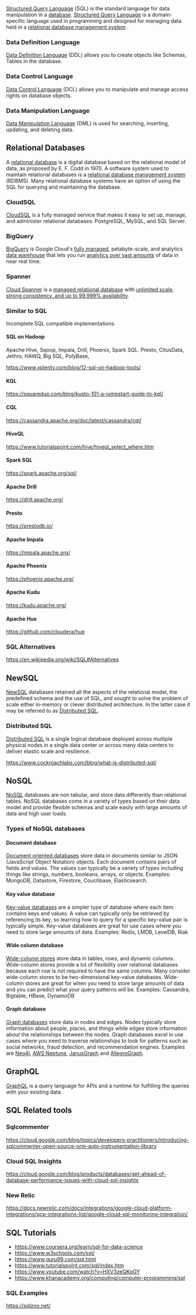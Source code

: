 [Structured Query Language](   https://wikipedia.org/wiki/SQL ) (SQL) is the standard language for data manipulation in a [database](Databases). [Structured Query Language](https://en.wikipedia.org/wiki/SQL) is a domain-specific language used in programming and designed for managing data held in a [relational database management system](https://en.wikipedia.org/wiki/Relational_database#RDBMS) .


### Data Definition Language

[Data Definition Language](https://en.wikipedia.org/wiki/Data_definition_language) (DDL) allows you to create objects like Schemas, Tables in the database.

### Data Control Language

[Data Control Language](https://en.wikipedia.org/wiki/Data_control_language) (DCL) allows you to manipulate and manage access rights on database objects.

### Data Manipulation Language

[Data Manipulation Language](https://en.wikipedia.org/wiki/Data_manipulation_language) (DML) is used for searching, inserting, updating, and deleting data.

## Relational Databases

A [relational database](https://en.wikipedia.org/wiki/Relational_database
) is a digital database based on the relational model of data, as proposed by E. F. Codd in 1970. A software system used to maintain relational databases is a [relational database management system](https://en.wikipedia.org/wiki/Relational_database#RDBMS) (RDBMS). Many relational database systems have an option of using the SQL  for querying and maintaining the database.



### CloudSQL

[CloudSQL](CloudSQL)  is a fully managed service that makes it easy to set up, manage, and administer relational databases: PostgreSQL, MySQL, and SQL Server.

### BigQuery

[BigQuery](BigQuery)  is Google Cloud's [fully managed](https://www.youtube.com/watch?v=kKBnFsNWwYM), petabyte-scale, and  analytics [data warehouse](https://cloud.google.com/solutions/bigquery-data-warehouse)  that lets you run [analytics over vast amounts](https://cloud.google.com/blog/topics/developers-practitioners/bigquery-explained-blog-series)  of data in near real time. 

### Spanner

[Cloud Spanner](Spanner) is a  [managed relational database](https://www.youtube.com/watch?v=IFbydfGV2lQ) with [unlimited scale, strong consistency, and up to 99.999% availability](https://www.youtube.com/watch?v=5bjYk6Hhd10). 

### Similar to SQL

Incomplete SQL compatible implementations.

#### SQL on Hadoop

Apache Hive, Sqoop, Impala, Drill, Phoenix, Spark SQL. Presto, CitusData, Jethro, HAWQ, Big SQL, PolyBase, 

https://www.xplenty.com/blog/12-sql-on-hadoop-tools/


#### KQL

https://squaredup.com/blog/kusto-101-a-jumpstart-guide-to-kql/


#### CQL

https://cassandra.apache.org/doc/latest/cassandra/cql/

#### HiveQL

https://www.tutorialspoint.com/hive/hiveql_select_where.htm


#### Spark SQL

https://spark.apache.org/sql/

#### Apache Drill

https://drill.apache.org/

#### Presto

https://prestodb.io/

#### Apache Impala

https://impala.apache.org/

#### Apache Phoenix

https://phoenix.apache.org/

#### Apache Kudu

https://kudu.apache.org/

#### Apache Hue

https://github.com/cloudera/hue

### SQL Alternatives

https://en.wikipedia.org/wiki/SQL#Alternatives

## NewSQL

[NewSQL](https://en.wikipedia.org/wiki/NewSQL) databases retained all the aspects of the relational model, the predefined schema and the use of SQL, and sought to solve the problem of scale either in-memory or  clever distributed architecture.  In the latter case it may be referred to as [Distributed SQL](https://www.cockroachlabs.com/blog/what-is-distributed-sql/
).



### Distributed SQL

[Distributed SQL](https://en.wikipedia.org/wiki/Distributed_SQL) is a single logical database deployed across multiple physical nodes in a single data center or across many data centers to deliver elastic scale and resilience.

https://www.cockroachlabs.com/blog/what-is-distributed-sql/


## NoSQL

[NoSQL](https://en.wikipedia.org/wiki/NoSQL) databases  are non tabular, and store data differently than relational tables. NoSQL databases come in a variety of types based on their data model and provide flexible schemas and scale easily with large amounts of data and high user loads.

### Types of NoSQL databases

#### Document database

[Document oriented databases](https://en.wikipedia.org/wiki/Document-oriented_database) store data in documents similar to JSON (JavaScript Object Notation) objects. Each document contains pairs of fields and values. The values can typically be a variety of types including things like strings, numbers, booleans, arrays, or objects. Examples: MongoDB, Datastore, Firestore, Couchbase, Elasticsearch.

#### Key value database

[Key-value databases](https://en.wikipedia.org/wiki/Key%E2%80%93value_database) are a simpler type of database where each item contains keys and values. A value can typically only be retrieved by referencing its key, so learning how to query for a specific key-value pair is typically simple. Key-value databases are great for use cases where you need to store large amounts of data. Examples: Redis, LMDB, LevelDB, Riak

#### Wide column database

[Wide-column stores](https://en.wikipedia.org/wiki/Wide-column_store) store data in tables, rows, and dynamic columns. Wide-column stores provide a lot of flexibility over relational databases because each row is not required to have the same columns. Many consider wide-column stores to be two-dimensional key-value databases. Wide-column stores are great for when you need to store large amounts of data and you can predict what your query patterns will be. Examples: Cassandra, Bigtable, HBase, DynamoDB

#### Graph database


[Graph databases](https://en.wikipedia.org/wiki/Graph_database) store data in nodes and edges. Nodes typically store information about people, places, and things while edges store information about the relationships between the nodes. Graph databases excel in use cases where you need to traverse relationships to look for patterns such as social networks, fraud detection, and recommendation engines. Examples are [Neo4j](https://en.wikipedia.org/wiki/Neo4j), [AWS Neptune](https://en.wikipedia.org/wiki/Amazon_Neptune), [JanusGraph](https://en.wikipedia.org/wiki/JanusGraph) and [AllegroGraph](https://en.wikipedia.org/wiki/AllegroGraph).

## GraphQL

[GraphQL](  GraphQL ) is a query language for APIs and a runtime for fulfilling the queries with your existing data. 

## SQL Related tools

### Sqlcommenter

https://cloud.google.com/blog/topics/developers-practitioners/introducing-sqlcommenter-open-source-orm-auto-instrumentation-library


### Cloud SQL Insights

https://cloud.google.com/blog/products/databases/get-ahead-of-database-performance-issues-with-cloud-sql-insights

### New Relic

https://docs.newrelic.com/docs/integrations/google-cloud-platform-integrations/gcp-integrations-list/google-cloud-sql-monitoring-integration/

## SQL Tutorials


- https://www.coursera.org/learn/sql-for-data-science
- https://www.w3schools.com/sql/
- https://www.guru99.com/sql.html
- https://www.tutorialspoint.com/sql/index.htm
- https://www.youtube.com/watch?v=HXV3zeQKqGY
- https://www.khanacademy.org/computing/computer-programming/sql

### SQL Examples

https://sqlzoo.net/

